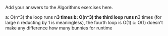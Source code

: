 Add your answers to the Algorithms exercises here.

a: O(n^3)  the loop runs n**3 times
b: O(n^3)  the third loop runs n**3 times (for large n reducting by 1 is meaningless), the fourth loop is O(1) 
c: O(1)  doesn't make any difference how many bunnies for runtime

